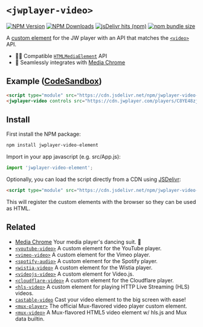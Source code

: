 # `<jwplayer-video>` 

[![NPM Version](https://img.shields.io/npm/v/jwplayer-video-element?style=flat-square&color=informational)](https://www.npmjs.com/package/jwplayer-video-element) 
[![NPM Downloads](https://img.shields.io/npm/dm/jwplayer-video-element?style=flat-square&color=informational&label=npm)](https://www.npmjs.com/package/jwplayer-video-element) 
[![jsDelivr hits (npm)](https://img.shields.io/jsdelivr/npm/hm/jwplayer-video-element?style=flat-square&color=%23FF5627)](https://www.jsdelivr.com/package/npm/jwplayer-video-element)
[![npm bundle size](https://img.shields.io/bundlephobia/minzip/jwplayer-video-element?style=flat-square&color=success&label=gzip)](https://bundlephobia.com/result?p=jwplayer-video-element) 

A [custom element](https://developer.mozilla.org/en-US/docs/Web/Web_Components/Using_custom_elements) 
for the JW player with an API that matches the 
[`<video>`](https://developer.mozilla.org/en-US/docs/Web/HTML/Element/video) API.

- 🏄‍♂️ Compatible [`HTMLMediaElement`](https://developer.mozilla.org/en-US/docs/Web/API/HTMLMediaElement) API
- 🕺 Seamlessly integrates with [Media Chrome](https://github.com/muxinc/media-chrome)

## Example ([CodeSandbox](https://codesandbox.io/s/jwplayer-video-element-gm5qd1))

<!-- prettier-ignore -->
```html
<script type="module" src="https://cdn.jsdelivr.net/npm/jwplayer-video-element@1.0/+esm"></script>
<jwplayer-video controls src="https://cdn.jwplayer.com/players/C8YE48zj-IxzuqJ4M.html"></jwplayer-video>
```

## Install

First install the NPM package:

```bash
npm install jwplayer-video-element
```

Import in your app javascript (e.g. src/App.js):

```js
import 'jwplayer-video-element';
```

Optionally, you can load the script directly from a CDN using [JSDelivr](https://www.jsdelivr.com/):

<!-- prettier-ignore -->
```html
<script type="module" src="https://cdn.jsdelivr.net/npm/jwplayer-video-element@1.0/+esm"></script>
```

This will register the custom elements with the browser so they can be used as HTML.

## Related

- [Media Chrome](https://github.com/muxinc/media-chrome) Your media player's dancing suit. 🕺
- [`<youtube-video>`](https://github.com/muxinc/media-elements/tree/main/packages/youtube-video-element) A custom element for the YouTube player.
- [`<vimeo-video>`](https://github.com/muxinc/media-elements/tree/main/packages/vimeo-video-element) A custom element for the Vimeo player.
- [`<spotify-audio>`](https://github.com/muxinc/media-elements/tree/main/packages/spotify-audio-element) A custom element for the Spotify player.
- [`<wistia-video>`](https://github.com/muxinc/media-elements/tree/main/packages/wistia-video-element) A custom element for the Wistia player.
- [`<videojs-video>`](https://github.com/muxinc/media-elements/tree/main/packages/videojs-video-element) A custom element for Video.js.
- [`<cloudflare-video>`](https://github.com/muxinc/media-elements/tree/main/packages/cloudflare-video-element) A custom element for the Cloudflare player.
- [`<hls-video>`](https://github.com/muxinc/media-elements/tree/main/packages/hls-video-element) A custom element for playing HTTP Live Streaming (HLS) videos.
- [`castable-video`](https://github.com/muxinc/media-elements/tree/main/packages/castable-video) Cast your video element to the big screen with ease!
- [`<mux-player>`](https://github.com/muxinc/elements/tree/main/packages/mux-player) The official Mux-flavored video player custom element.
- [`<mux-video>`](https://github.com/muxinc/elements/tree/main/packages/mux-video) A Mux-flavored HTML5 video element w/ hls.js and Mux data builtin.
